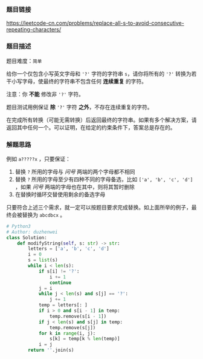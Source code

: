 ### 题目链接
https://leetcode-cn.com/problems/replace-all-s-to-avoid-consecutive-repeating-characters/

### 题目描述
题目难度：```简单```

给你一个仅包含小写英文字母和 ```'?'``` 字符的字符串 ```s```，请你将所有的 ```'?'``` 转换为若干小写字母，使最终的字符串不包含任何 **连续重复** 的字符。

注意：你 **不能** 修改非 ```'?'``` 字符。

题目测试用例保证 **除** ```'?'``` 字符 **之外**，不存在连续重复的字符。

在完成所有转换（可能无需转换）后返回最终的字符串。如果有多个解决方案，请返回其中任何一个。可以证明，在给定的约束条件下，答案总是存在的。

### 解题思路
例如 ```a?????x``` ，只要保证：

1. 替换 ```?``` 所用的字母与 *问号* 两端的两个字母都不相同
2. 替换 ```?``` 所用的字母至少有四种不同的字母备选，比如 ```['a', 'b', 'c', 'd']``` ，如果 *问号* 两端的字母也在其中，则将其暂时删除
3. 在替换时循环交替使用剩余的备选字母

只要符合上述三个需求，就一定可以按题目要求完成替换。如上面所举的例子，最终会被替换为 ```abcdbcx``` 。

```python
# Python3
# Author: duzhenwei
class Solution:
    def modifyString(self, s: str) -> str:
        letters = ['a', 'b', 'c', 'd']
        i = 0
        s = list(s)
        while i < len(s):
            if s[i] != '?':
                i += 1
                continue
            j = i
            while j < len(s) and s[j] == '?':
                j += 1
            temp = letters[: ]
            if i > 0 and s[i - 1] in temp:
                temp.remove(s[i - 1])
            if j < len(s) and s[j] in temp:
                temp.remove(s[j])
            for k in range(i, j):
                s[k] = temp[k % len(temp)]
            i = j
        return ''.join(s)
```